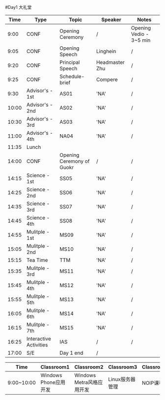 #Day1
大礼堂



|Time|Type|Topic|Speaker|Notes|
|---|---|---|---|---|
|9:00|CONF|Opening Ceremony|/|Opening Vedio - 3~5 min|
|9:05|CONF|Opening Speech|Linghein|/|
|9:20|CONF|Principal Speech|Headmaster Zhu|/|
|9:25|CONF|Schedule-brief|Compere|/|
|9:30|Advisor's - 1st|AS01|'NA'|/|
|10:00|Advisor's - 2nd|AS02|'NA'|/|
|10:30|Advisor's - 3rd|AS03|'NA'|/|
|11:00|Advisor's - 4th|NA04|'NA'|/|
|11:35|Lunch||||
|14:00|CONF|Opening Ceremony of Guokr|/|/|
|14:15|Science - 1st|SS05|'NA'|/|
|14:25|Science - 2nd|SS06|'NA'|/|
|14:35|Science - 3rd|SS07|'NA'|/|
|14:45|Science - 4th|SS08|'NA'|/|
|14:55|Mulitple - 1st|MS09|'NA'|/|
|15:05|Mulitple - 2nd|MS10|'NA'|/|
|15:15|Tea Time|TTM|'NA'|/|
|15:35|Mulitple - 3rd|MS11|'NA'|/|
|15:45|Mulitple - 4th|MS12|'NA'|/|
|15:55|Mulitple - 5th|MS13|'NA'|/|
|16:05|Mulitple - 6th|MS14|'NA'|/|
|16:15|Mulitple - 7th|MS15|'NA'|/|
|16:25|Interactive Activities|IAS|/|/|
|17:00|S/E|Day 1 end|/|


|Time|Classroom1|Classroom2|Classroom3|Classroom4|
|---|---|---|---|---|
9:00~10:00|Windows Phone应用开发|Windows Metra风格应用开发|Linux服务器管理|NOIP课程|
